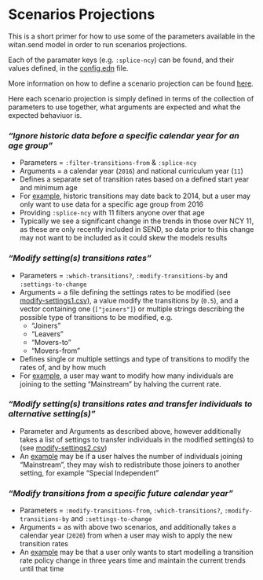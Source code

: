# Scenarios Projections

This is a short primer for how to use some of the parameters available in the witan.send model in order to run scenarios projections.

Each of the paramater keys (e.g. `:splice-ncy`) can be found, and their values defined, in the [config.edn](https://github.com/MastodonC/witan.send/blob/master/data/demo/config.edn) file.

More information on how to define a scenario projection can be found [here](https://docs.google.com/document/d/1lQ2RrESpiyU5x2YUY8YvT287K4iq6NJw4jqHUIqC2VM/edit?ts=5b7d6444#heading=h.ebeiyry5kb3k). 

Here each scenario projection is simply defined in terms of the collection of parameters to use together, what arguments are expected and what the expected behaviuor is.

### _“Ignore historic data before a specific calendar year for an age group”_

* Parameters = `:filter-transitions-from` & `:splice-ncy`
* Arguments = a calendar year (`2016`) and national curriculum year (`11`)
* Defines a separate set of transition rates based on a defined start year and minimum age
* For [example](https://gist.github.com/seb231/c752e3a8562017c29ea0df01f76b0169), historic transitions may date back to 2014, but a user may only want to use data for a specific age group from 2016
* Providing `:splice-ncy` with 11 filters anyone over that age
* Typically we see a significant change in the trends in those over NCY 11, as these are only recently included in SEND, so data prior to this change may not want to be included as it could skew the models results

### _“Modify setting(s) transitions rates”_

* Parameters = `:which-transitions?`, `:modify-transitions-by` and `:settings-to-change`
* Arguments = a file defining the settings rates to be modified (see [modify-settings1.csv](https://github.com/MastodonC/witan.send/blob/master/doc/examples/modify-settings1.csv)), a value modify the transitions by (`0.5`), and a vector containing one (`["joiners"]`) or multiple strings describing the possible type of transitions to be modified, e.g.
  * “Joiners”
  * “Leavers”
  * “Movers-to”
  * “Movers-from”
* Defines single or multiple settings and type of transitions to modify the rates of, and by how much
* For [example](https://gist.github.com/seb231/b994bc040ed967e136424b623f165403), a user may want to modify how many individuals are joining to the setting “Mainstream” by halving the current rate.

### _“Modify setting(s) transitions rates and transfer individuals to alternative setting(s)”_

* Parameter and Arguments as described above, however additionally takes a list of settings to transfer individuals in the modified setting(s) to (see [modify-settings2.csv](https://github.com/MastodonC/witan.send/blob/master/doc/examples/modify-settings2.csv))
* An [example](https://gist.github.com/seb231/b994bc040ed967e136424b623f165403) may be if a user halves the number of individuals joining “Mainstream”, they may wish to redistribute those joiners to another setting, for example “Special Independent”

### _“Modify transitions from a specific future calendar year”_

* Parameters = `:modify-transitions-from`, `:which-transitions?`, `:modify-transitions-by` and `:settings-to-change`
* Arguments = as with above two scenarios, and additionally takes a calendar year (`2020`) from when a user may wish to apply the new transition rates
* An [example](https://gist.github.com/seb231/0218cb773df526e4e99b992db028703d) may be that a user only wants to start modelling a transition rate policy change in three years time and maintain the current trends until that time
